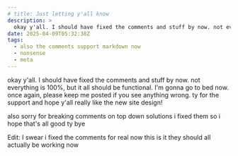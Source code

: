 ```yaml
---
# title: Just letting y'all know
description: >
  okay y'all. I should have fixed the comments and stuff by now. not everything is 100%, but it all should be functional. I'm gonna go to bed now. once again, please keep me posted if you see anything wrong. ty for the support and hope y'all really like the new site design!
date: 2025-04-09T05:32:38Z
tags:
  - also the comments support markdown now
  - nonsense
  - meta
---
```


okay y'all. I should have fixed the comments and stuff by now. not everything is
100%, but it all should be functional. I'm gonna go to bed now. once again,
please keep me posted if you see anything wrong. ty for the support and hope
y'all really like the new site design!

also sorry for breaking comments on top down solutions i fixed them so i hope
that's all good ty bye

Edit: I swear i fixed the comments for real now this is it they should all actually be working now
